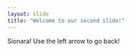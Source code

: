 ```yaml
---
layout: slide
title: "Welcome to our second slide!"
---
```

Sionara!
Use the left arrow to go back!
